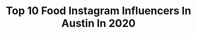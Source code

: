 ---
title: Top 10 Food Instagram Influencers In Austin In 2020
description: >-
  Find top food Instagram influencers in Austin in 2020. Most popular hashtags: #sponsored #cincodemayo #eatlocal #tacos.
platform: Instagram
profiles:
  - username: "thesmokingho"
    fullname: >-
      Jimmy Ho | BBQ | Food | Austin
    location: "United States"
    followers: 54882
    engagement: 273
    commentsToLikes: 0.034846
    id: ck13c09rny0mg0i19viyqx9uo
    verified: false
    hashtags: "#cookies, #porkribs, #cheeseburger, #yetibbq"
  - username: "somuchlifeblog"
    fullname: >-
      Kelsey | Austin Food Blogger
    location: "United States"
    followers: 25137
    engagement: 214
    commentsToLikes: 0.072403
    id: ck139701ujulw0i19tz1i0nny
    verified: false
    hashtags: "#restaurantstrong, #lovemilkagain, #supportrestaurants, #atxlivingroompicnic"
  - username: "atasteofkoko"
    fullname: >-
      KOKO | Austin Food Blogger
    location: "United States"
    followers: 75997
    engagement: 168
    commentsToLikes: 0.119622
    id: ck0twdrpef1tq0i19s7d84ecz
    verified: true
    hashtags: "#cdmx, #bubbletea, #seizetheverde, #shoplocal"
  - username: "austinfoodheads"
    fullname: >-
      Austin Food Heads
    location: "United States"
    followers: 29713
    engagement: 177
    commentsToLikes: 0.102473
    id: ck0tzy3zmry7c0i192u0d6r3z
    verified: false
    hashtags: "#austinfoodheads, #nationalbbqmonth"
  - username: "austinfoodadventures"
    fullname: >-
      Austin Food Adventures
    location: "United States"
    followers: 35081
    engagement: 122
    commentsToLikes: 0.027970
    id: ck5c0toutttsa0i11kym5m1ru
    verified: false
    hashtags: "#atxfoodtime, #donated, #donation"
  - username: "curt_ice"
    fullname: >-
      Curtis Taylor
    location: "United States"
    followers: 37762
    engagement: 204
    commentsToLikes: 0.023183
    id: ck1362l4k4g7y0i194grma0sg
    verified: false
    hashtags: "#glassart, #austin, #food, #foodphotography"
  - username: "theuncreamery"
    fullname: >-
      The Uncreamery - Vegan Cheese
    location: "United States"
    followers: 15925
    engagement: 152
    commentsToLikes: 0.057326
    id: ck5zj9jjhh6vi0i14vb1nsfmk
    verified: false
    hashtags: "#atxfood, #zapiekanka, #noheadaches, #womanowned"
  - username: "feedmi_"
    fullname: >-
      Mimi | Austin Food + Recipes
    location: "United States"
    followers: 14179
    engagement: 702
    commentsToLikes: 0.135571
    id: ck0w21z9lm9120i19wtp86r6s
    verified: false
    hashtags: ""
  - username: "coupleinthekitchen"
    fullname: >-
      Austin Food, Recipes, & Travel
    location: "United States"
    followers: 40879
    engagement: 209
    commentsToLikes: 0.294938
    id: ck0vy2aad1w1p0i19s07h8ecz
    verified: false
    hashtags: "#cincodemayo, #ldcsummerfiesta, #ketofriendly, #oregonberries"
  - username: "markyatx"
    fullname: >-
      MarkyATX | Austin Food Blogger
    location: "United States"
    followers: 8416
    engagement: 564
    commentsToLikes: 0.325870
    id: ckap3rnd049iu0i7885ycdkf6
    verified: false
    hashtags: "#downtownaustin, #downtownaustinrestaurants, #everbodyneedssome, #glutenfree"
---